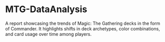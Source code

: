 # MTG-DataAnalysis
A report showcasing the trends of Magic: The Gathering decks in the form of Commander. It highlights shifts in deck archetypes, color combinations, and card usage over time among players.
